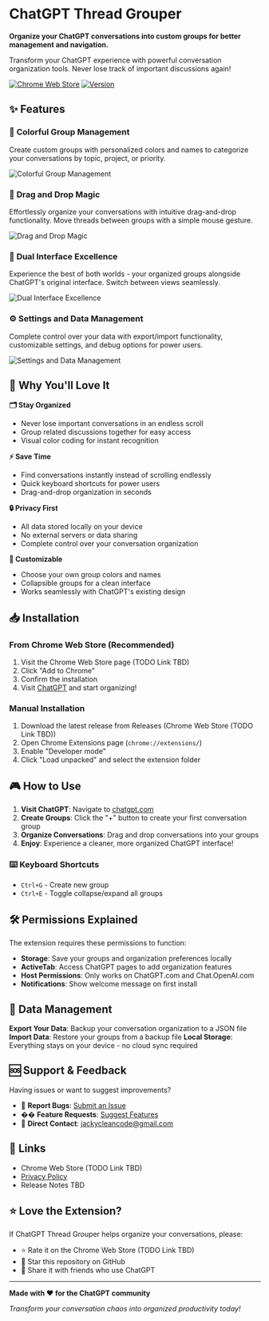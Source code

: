 # ChatGPT Thread Grouper

**Organize your ChatGPT conversations into custom groups for better management and navigation.**

Transform your ChatGPT experience with powerful conversation organization tools. Never lose track of important discussions again!

[![Chrome Web Store](https://img.shields.io/badge/Chrome%20Web%20Store-Available-green?style=for-the-badge&logo=google-chrome)](https://chrome.google.com/webstore/detail/[YOUR-EXTENSION-ID])
[![Version](https://img.shields.io/badge/Version-1.1.0-blue?style=for-the-badge)](https://github.com/yourusername/chatgpt-thread-grouper/releases)

## ✨ Features

### 🎨 **Colorful Group Management**
Create custom groups with personalized colors and names to categorize your conversations by topic, project, or priority.

![Colorful Group Management](screenshots/Colorful_Group_Management.png)

### 🎯 **Drag and Drop Magic**
Effortlessly organize your conversations with intuitive drag-and-drop functionality. Move threads between groups with a simple mouse gesture.

![Drag and Drop Magic](screenshots/Drag_and_Drop_Magic.png)

### 🔄 **Dual Interface Excellence**
Experience the best of both worlds - your organized groups alongside ChatGPT's original interface. Switch between views seamlessly.

![Dual Interface Excellence](screenshots/Dual_Interface_Excellence.png)

### ⚙️ **Settings and Data Management**
Complete control over your data with export/import functionality, customizable settings, and debug options for power users.

![Settings and Data Management](screenshots/Settings_and_Data_Management.png)

## 🚀 Why You'll Love It

**🗂️ Stay Organized**
- Never lose important conversations in an endless scroll
- Group related discussions together for easy access
- Visual color coding for instant recognition

**⚡ Save Time** 
- Find conversations instantly instead of scrolling endlessly
- Quick keyboard shortcuts for power users
- Drag-and-drop organization in seconds

**🔒 Privacy First**
- All data stored locally on your device
- No external servers or data sharing
- Complete control over your conversation organization

**🎨 Customizable**
- Choose your own group colors and names
- Collapsible groups for a clean interface
- Works seamlessly with ChatGPT's existing design

## 📥 Installation

### From Chrome Web Store (Recommended)
1. Visit the Chrome Web Store page (TODO Link TBD)
2. Click "Add to Chrome"
3. Confirm the installation
4. Visit [ChatGPT](https://chatgpt.com) and start organizing!

### Manual Installation
1. Download the latest release from Releases (Chrome Web Store (TODO Link TBD))
2. Open Chrome Extensions page (`chrome://extensions/`)
3. Enable "Developer mode"
4. Click "Load unpacked" and select the extension folder

## 🎮 How to Use

1. **Visit ChatGPT**: Navigate to [chatgpt.com](https://chatgpt.com)
2. **Create Groups**: Click the "+" button to create your first conversation group
3. **Organize Conversations**: Drag and drop conversations into your groups
4. **Enjoy**: Experience a cleaner, more organized ChatGPT interface!

### ⌨️ Keyboard Shortcuts
- `Ctrl+G` - Create new group
- `Ctrl+E` - Toggle collapse/expand all groups

## 🛠️ Permissions Explained

The extension requires these permissions to function:

- **Storage**: Save your groups and organization preferences locally
- **ActiveTab**: Access ChatGPT pages to add organization features
- **Host Permissions**: Only works on ChatGPT.com and Chat.OpenAI.com
- **Notifications**: Show welcome message on first install

## 💾 Data Management

**Export Your Data**: Backup your conversation organization to a JSON file
**Import Data**: Restore your groups from a backup file
**Local Storage**: Everything stays on your device - no cloud sync required

## 🆘 Support & Feedback

Having issues or want to suggest improvements?

- 🐛 **Report Bugs**: [Submit an Issue](https://github.com/jackycleancode/ChatGptThreadGrouper/issues)
- �� **Feature Requests**: [Suggest Features](https://github.com/jackycleancode/ChatGptThreadGrouper/issues)
- 📧 **Direct Contact**: [jackycleancode@gmail.com](jackycleancode@gmail.com)

## 🔗 Links

- Chrome Web Store (TODO Link TBD)
- [Privacy Policy](PRIVACY_POLICY.md)
- Release Notes TBD

## ⭐ Love the Extension?

If ChatGPT Thread Grouper helps organize your conversations, please:
- ⭐ Rate it on the Chrome Web Store (TODO Link TBD)
- 🐙 Star this repository on GitHub
- 📢 Share it with friends who use ChatGPT

---

**Made with ❤️ for the ChatGPT community**

*Transform your conversation chaos into organized productivity today!* 
